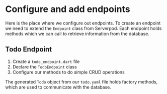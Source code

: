 # Configure and add endpoints

Here is the place where we configure out endpoints. To create an endpoint we need to extend the `Endpoint` class from Serverpod. Each endpoint holds methods which we can call to retrieve information from the database.

## Todo Endpoint

1. Create a `todo_endpoint.dart` file
2. Declare the `TodoEndpoint` class
3. Configure our methods to do simple CRUD operations

The generated `Todo` object from our `todo.yaml` file holds factory methods, which are used to communicate with the database.

